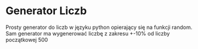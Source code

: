 # Generator Liczb
Prosty generator do liczb w języku python opierający się na funkcji random. Sam generator ma wygenerować liczbę z zakresu +-10% od liczby początkowej 500
